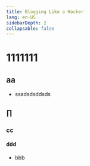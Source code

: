 ```yaml
---
title: Blogging Like a Hacker
lang: en-US
sidebarDepth: 2
collapsable: false
---
```


# 1111111

## aa

* ssadsdsddsds

## ∏

### cc

#### ddd

* bbb

<!-- <script>
  export default{
    mounted() {
      console.log('...')
      var a = new Array("🌹 🌹 🌹 🌹 🌹", "🌸 🌸 🌸 🌸 🌸 🌸", "😊😊 😊 😊😊", "🍊🍊🍊🍊🍊", "🍎 🍎 🍎 🍎", "✨ ✨ ✨ ✨", "🦉 🦉 🦉 🦉 🦉 🦉", "🔔 🔔 🔔 🔔", "❤️❤️❤️❤️❤️", "🌞 🌞 🌞 🌞", "🍉 🍉 🍉 🍉", "😄😄😄😄😄😄", 'ヾ(Ő∀Ő๑)ﾉ', '◔̯◔', '^O^', 'ฅ( ̳• ε • ̳)ฅ', '( ͡° ͜ʖ ͡°)', 'ʕ•̫͡•ʕ*̫͡*ʕ•͓͡•ʔ-̫͡-ʕ•̫͡•ʔ*̫͡*ʔ-̫͡-ʔ', 'ฅ( ̳• ◡ • ̳)ฅ', '(◎｀・ω・´)人(´・ω・｀*)', '人生若只如初见', '何事秋风悲画扇', '等闲变却故人心', '却道故人心易变', '骊山语罢清宵半', '泪雨霖铃终不怨', '何如薄幸锦衣郎', '比翼连枝当日愿'),
      b = new Array("#f37b1d", "#fbbd08", "#8dc63f", "#39b54a", "#1cbbb4", "#e03997", "#ef8ce2", "#989a55", "#bdbf78", "#efff51"),
      c = new Array("12", "14", "16", "18", "20", "22", "24", "26", "28", "30");
      document.getElementById('app').addEventListener('click', function(e) {
        var $i = document.createElement('span')
        $i.className = 'animate-words'
        var a_idx = parseInt(Math.random()* a.length), b_idx = parseInt(Math.random() *b.length), c_idx = parseInt(Math.random()* c.length);
        a_idx = (a_idx + 1) % a.length;
        b_idx = (b_idx + 1) % b.length;
        c_idx = (c_idx + 1) % c.length;
        $i.innerHTML = a[a_idx]
        var x = e.pageX,
            y = e.pageY;
        $i.style.cssText =
         `z-index: 9999;
          top: ${y - 20}px;
          left: ${x}px;
          position: absolute;
          font-weight: bold;
          font-size: ${c[c_idx]}px;
          color: ${b[b_idx]}`
        document.body.append($i);
        var animate = $i.animate([
          { "top": y - 180 + 'px', "opacity": 0 }
        ], {
          duration: 1500,
          iterations: 1
        });
        animate.onfinish = function () {
          let s = document.querySelector('.animate-words')
          if($i.innerHTML === a[a_idx]) {
            $i.innerHTML = ''
            document.body.removeChild(s)
          }
        }
      })
    }
}
</script> -->
<animate-words />
